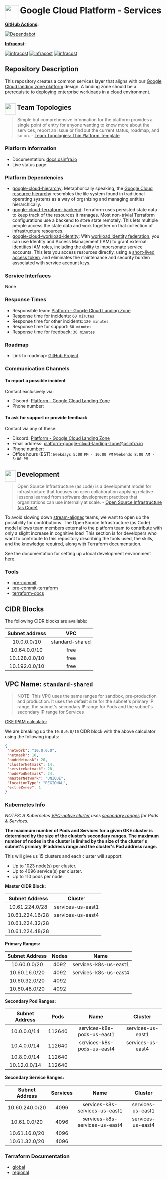 # <img align="left" width="45" height="45" src="https://github.com/osinfra-io/google-cloud-services/assets/1610100/59b781d4-46a3-4c57-b5ac-200de6bf8e76"> Google Cloud Platform - Services

**[GitHub Actions](https://github.com/osinfra-io/google-cloud-services/actions):**

[![Dependabot](https://github.com/osinfra-io/google-cloud-services/actions/workflows/dependabot.yml/badge.svg)](https://github.com/osinfra-io/google-cloud-services/actions/workflows/dependabot.yml)

**[Infracost](https://www.infracost.io):**

[![infracost](https://img.shields.io/endpoint?label=Sandbox%20Infrastructure%20Global&url=https://dashboard.api.infracost.io/shields/json/cbeecfe3-576f-4553-984c-e451a575ee47/repos/f0cb1c98-ae8e-48c8-9cbe-8f00a8901fd7/branch/1ee44b4d-8e3f-4fc9-8c39-2a7c767cf0c8/google-cloud-audit-logging%2520-%2520Sandbox%2520Infrastructure%253A%2520Global)](https://dashboard.infracost.io/org/osinfra-io/repos/f0cb1c98-ae8e-48c8-9cbe-8f00a8901fd7) [![infracost](https://img.shields.io/endpoint?label=Non-Production%20Infrastructure%20Global&url=https://dashboard.api.infracost.io/shields/json/cbeecfe3-576f-4553-984c-e451a575ee47/repos/f0cb1c98-ae8e-48c8-9cbe-8f00a8901fd7/branch/1ee44b4d-8e3f-4fc9-8c39-2a7c767cf0c8/google-cloud-audit-logging%2520-%2520Non-Production%2520Infrastructure%253A%2520Global)](https://dashboard.infracost.io/org/osinfra-io/repos/f0cb1c98-ae8e-48c8-9cbe-8f00a8901fd7) [![infracost](https://img.shields.io/endpoint?label=Production%20Infrastructure%20Global&url=https://dashboard.api.infracost.io/shields/json/cbeecfe3-576f-4553-984c-e451a575ee47/repos/f0cb1c98-ae8e-48c8-9cbe-8f00a8901fd7/branch/1ee44b4d-8e3f-4fc9-8c39-2a7c767cf0c8/google-cloud-audit-logging%2520-%2520Production%2520Infrastructure%253A%2520Global)](https://dashboard.infracost.io/org/osinfra-io/repos/f0cb1c98-ae8e-48c8-9cbe-8f00a8901fd7)

## Repository Description

This repository creates a common services layer that aligns with our [Google Cloud landing zone platform](https://docs.osinfra.io/google-cloud-platform/landing-zone) design. A landing zone should be a prerequisite to deploying enterprise workloads in a cloud environment.

## <img align="left" width="35" height="35" src="https://user-images.githubusercontent.com/1610100/209340481-2a74c148-f10d-4192-8eae-c88645663824.png"> Team Topologies

>Simple but comprehensive information for the platform provides a single point of entry for anyone wanting to know more about the services, report an issue or find out the current status, roadmap, and so on. - [Team Topologies: Thin Platform Template](https://github.com/TeamTopologies/Thin-Platform-template)

### Platform Information

- Documentation: [docs.osinfra.io](https://docs.osinfra.io/google-cloud-platform/landing-zone)
- Live status page:

### Platform Dependencies

- [google-cloud-hierarchy](https://github.com/osinfra-io/google-cloud-hierarchy): Metaphorically speaking, the [Google Cloud resource hierarchy](https://cloud.google.com/resource-manager/docs/cloud-platform-resource-hierarchy) resembles the file system found in traditional operating systems as a way of organizing and managing entities hierarchically.
- [google-cloud-terraform-backend](https://github.com/osinfra-io/google-cloud-terraform-backend): Terraform uses persisted state data to keep track of the resources it manages. Most non-trivial Terraform configurations use a backend to store state remotely. This lets multiple people access the state data and work together on that collection of infrastructure resources.
- [google-cloud-workload-identity](https://github.com/osinfra-io/google-cloud-workload-identity): With [workload identity federation](https://cloud.google.com/iam/docs/workload-identity-federation), you can use Identity and Access Management (IAM) to grant external identities IAM roles, including the ability to impersonate service accounts. This lets you access resources directly, using a [short-lived access token](https://cloud.google.com/iam/docs/create-short-lived-credentials-direct), and eliminates the maintenance and security burden associated with service account keys.

### Service Interfaces

None

### Response Times

- Responsible team: [Platform - Google Cloud Landing Zone](https://github.com/orgs/osinfra-io/teams/platform-google-cloud-landing-zone)
- Response time for incidents: `60 minutes`
- Response time for other incidents: `120 minutes`
- Response time for support:  `60 minutes`
- Response time for feedback: `30 minutes`

### Roadmap

- Link to roadmap: [GitHub Project](https://github.com/orgs/osinfra-io/projects/1/views/7)

### Communication Channels

#### To report a possible incident

Contact exclusively via:

- Discord: [Platform - Google Cloud Landing Zone](https://discord.gg/YPg4AmMDvF)
- Phone number:

#### To ask for support or provide feedback

Contact via any of these:

- Discord: [Platform - Google Cloud Landing Zone](https://discord.gg/YPg4AmMDvF)
- Email address: [platform-google-cloud-landing-zone@osinfra.io](mailto:platform-google-cloud-landing-zone@osinfra.io)
- Phone number:
- Office hours (EST): `Weekdays 5:00 PM - 10:00 PM` `Weekends 8:00 AM - 5:00 PM`

## <img align="left" width="35" height="35" src="https://user-images.githubusercontent.com/1610100/209029142-410349b7-4b22-40a9-9d4d-729f07e2b4a2.png"> Development

>Open Source Infrastructure (as code) is a development model for infrastructure that focuses on open collaboration applying relative lessons learned from software development practices that organizations can use internally at scale. - [Open Source Infrastructure (as Code)](https://www.osinfra.io)

To avoid slowing down [stream-aligned](https://teamtopologies.com/key-concepts) teams, we want to open up the possibility for contributions. The Open Source Infrastructure (as Code) model allows team members external to the platform team to contribute with only a slight increase in cognitive load. This section is for developers who want to contribute to this repository describing the tools used, the skills, and the knowledge required, along with Terraform documentation.

See the documentation for setting up a local development environment [here](https://docs.osinfra.io/development-setup).

### Tools

- [pre-commit](https://github.com/pre-commit/pre-commit)
- [pre-commit-terraform](https://github.com/antonbabenko/pre-commit-terraform)
- [terraform-docs](https://github.com/terraform-docs/terraform-docs)

## CIDR Blocks

The following CIDR blocks are available:

| Subnet address | VPC |
|:--------------:|:---:|
|10.0.0.0/10       | standard-shared |
|10.64.0.0/10      | free |
|10.128.0.0/10     | free |
|10.192.0.0/10     | free |

## VPC Name: `standard-shared`

> NOTE: This VPC uses the same ranges for sandbox, pre-production and production. It uses the default size for the subnet's primary IP range,
> the subnet's secondary IP range for Pods and the subnet's secondary IP range for Services.

[GKE IPAM calculator](https://googlecloudplatform.github.io/gke-ip-address-management)

We are breaking up the `10.0.0.0/10` CIDR block with the above calculator using the following inputs:

```json
{
 "network": "10.0.0.0",
 "netmask": 10,
 "nodeNetmask": 20,
 "clusterNetmask": 14,
 "serviceNetmask": 20,
 "nodePodNetmask": 24,
 "masterNetwork": "UNIQUE",
 "locationType": "REGIONAL",
 "extraZones": 1
}
```

### Kubernetes Info

*NOTES: A Kubernetes [VPC-native cluster](https://cloud.google.com/kubernetes-engine/docs/concepts/alias-ips) uses [secondary ranges](https://cloud.google.com/kubernetes-engine/docs/concepts/alias-ips#cluster_sizing_secondary_range_pods) for Pods & Services.*

**The maximum number of Pods and Services for a given GKE cluster is determined by the size of the cluster's secondary ranges. The maximum number of nodes in the cluster is limited by the size of the cluster's subnet's primary IP address range and the cluster's Pod address range.**

This will give us 15 clusters and each cluster will support:

- Up to 1023 node(s) per cluster.
- Up to 4096 service(s) per cluster.
- Up to 110 pods per node.

**Master CIDR Block:**

| Subnet Address | Cluster |
|:--------------:|:-------:|
| 10.61.224.0/28 | services-us-east1 |
| 10.61.224.16/28 | services-us-east4 |
| 10.61.224.32/28 | |
| 10.61.224.48/28 | |

**Primary Ranges:**

| Subnet Address | Nodes | Name |
|:--------------:|:-----:|:----:|
| 10.60.0.0/20   | 4092  | services-k8s-us-east1 |
| 10.60.16.0/20  | 4092  | services-k8s-us-east4 |
| 10.60.32.0/20  | 4092  | |
| 10.60.48.0/20  | 4092  | |

**Secondary Pod Ranges:**

| Subnet Address | Pods | Name | Cluster |
|:--------------:|:----:|:----:|:-------:|
| 10.0.0.0/14 | 112640 | services-k8s-pods-us-east1 | services-us-east1 |
| 10.4.0.0/14 | 112640 | services-k8s-pods-us-east4 | services-us-east4 |
| 10.8.0.0/14 | 112640 | | |
| 10.12.0.0/14 | 112640 | | |

**Secondary Service Ranges:**

| Subnet Address | Services | Name | Cluster |
|:--------------:|:--------:|:----:|:-------:|
| 10.60.240.0/20 | 4096 | services-k8s-services-us-east1 | services-us-east1 |
| 10.61.0.0/20 | 4096 | services-k8s-services-us-east4 | services-us-east4 |
| 10.61.16.0/20 | 4096 | | |
| 10.61.32.0/20 | 4096 | | |

### Terraform Documentation

- [global](global/infra/README.md)
- [regional](regional/infra/README.md)
